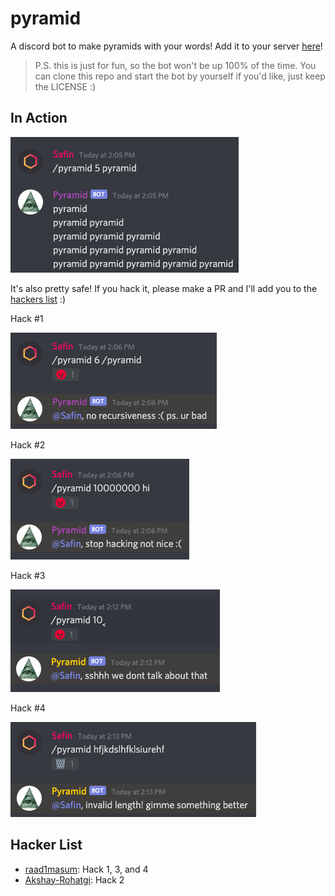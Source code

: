 # pyramid

A discord bot to make pyramids with your words! Add it to your server [here](https://discord.com/api/oauth2/authorize?client_id=746216833434255420&permissions=75776&scope=bot)!

> P.S. this is just for fun, so the bot won't be up 100% of the time. You can clone this repo and start the bot by yourself if you'd like, just keep the LICENSE :)

## In Action

![main](./assets/a.png)

It's also pretty safe! If you hack it, please make a PR and I'll add you to the [hackers list](#hacker-list) :)

Hack #1

![hack #1](./assets/h1.png)

Hack #2

![hack #2](./assets/h2.png)

Hack #3

![hack #3](./assets/h3.png)

Hack #4

![hack #4](./assets/h4.png)

## Hacker List

- [raad1masum](https://github.com/raad1masum): Hack 1, 3, and 4
- [Akshay-Rohatgi](https://github.com/Akshay-Rohatgi): Hack 2
